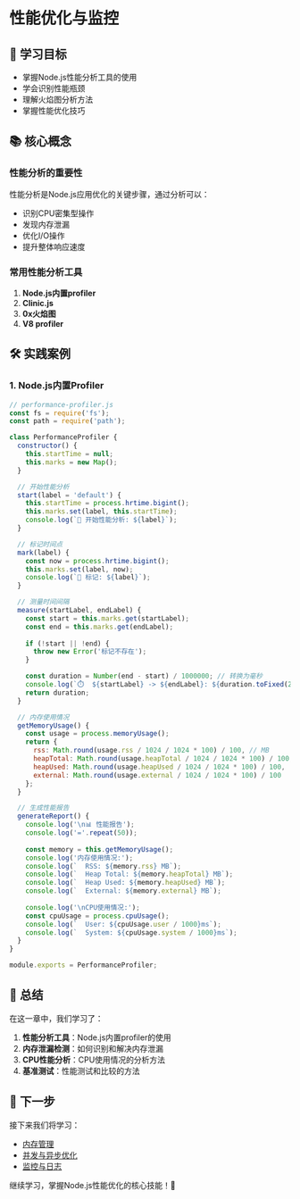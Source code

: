 # 性能优化与监控

## 🎯 学习目标

- 掌握Node.js性能分析工具的使用
- 学会识别性能瓶颈
- 理解火焰图分析方法
- 掌握性能优化技巧

## 📚 核心概念

### 性能分析的重要性

性能分析是Node.js应用优化的关键步骤，通过分析可以：

- 识别CPU密集型操作
- 发现内存泄漏
- 优化I/O操作
- 提升整体响应速度

### 常用性能分析工具

1. **Node.js内置profiler**
2. **Clinic.js**
3. **0x火焰图**
4. **V8 profiler**

## 🛠️ 实践案例

### 1. Node.js内置Profiler

```javascript
// performance-profiler.js
const fs = require('fs');
const path = require('path');

class PerformanceProfiler {
  constructor() {
    this.startTime = null;
    this.marks = new Map();
  }

  // 开始性能分析
  start(label = 'default') {
    this.startTime = process.hrtime.bigint();
    this.marks.set(label, this.startTime);
    console.log(`🚀 开始性能分析: ${label}`);
  }

  // 标记时间点
  mark(label) {
    const now = process.hrtime.bigint();
    this.marks.set(label, now);
    console.log(`📍 标记: ${label}`);
  }

  // 测量时间间隔
  measure(startLabel, endLabel) {
    const start = this.marks.get(startLabel);
    const end = this.marks.get(endLabel);
    
    if (!start || !end) {
      throw new Error('标记不存在');
    }

    const duration = Number(end - start) / 1000000; // 转换为毫秒
    console.log(`⏱️  ${startLabel} -> ${endLabel}: ${duration.toFixed(2)}ms`);
    return duration;
  }

  // 内存使用情况
  getMemoryUsage() {
    const usage = process.memoryUsage();
    return {
      rss: Math.round(usage.rss / 1024 / 1024 * 100) / 100, // MB
      heapTotal: Math.round(usage.heapTotal / 1024 / 1024 * 100) / 100,
      heapUsed: Math.round(usage.heapUsed / 1024 / 1024 * 100) / 100,
      external: Math.round(usage.external / 1024 / 1024 * 100) / 100
    };
  }

  // 生成性能报告
  generateReport() {
    console.log('\n📊 性能报告');
    console.log('='.repeat(50));
    
    const memory = this.getMemoryUsage();
    console.log('内存使用情况:');
    console.log(`  RSS: ${memory.rss} MB`);
    console.log(`  Heap Total: ${memory.heapTotal} MB`);
    console.log(`  Heap Used: ${memory.heapUsed} MB`);
    console.log(`  External: ${memory.external} MB`);
    
    console.log('\nCPU使用情况:');
    const cpuUsage = process.cpuUsage();
    console.log(`  User: ${cpuUsage.user / 1000}ms`);
    console.log(`  System: ${cpuUsage.system / 1000}ms`);
  }
}

module.exports = PerformanceProfiler;
```

## 📝 总结

在这一章中，我们学习了：

1. **性能分析工具**：Node.js内置profiler的使用
2. **内存泄漏检测**：如何识别和解决内存泄漏
3. **CPU性能分析**：CPU使用情况的分析方法
4. **基准测试**：性能测试和比较的方法

## 🔗 下一步

接下来我们将学习：

- [内存管理](./memory.md)
- [并发与异步优化](./concurrency.md)
- [监控与日志](../monitoring/README.md)

继续学习，掌握Node.js性能优化的核心技能！🚀
